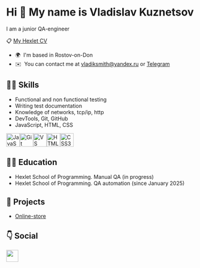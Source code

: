 Hi 👋 My name is Vladislav Kuznetsov
====================================

I am a junior QA-engineer


📋 [My Hexlet CV](http://cv.hexlet.io/ru/resumes/10260)

*   🌍  I'm based in Rostov-on-Don
*   ✉️  You can contact me at [vladiksmith@yandex.ru](mailto:vladiksmith@yandex.ru) or [Telegram](https://t.me/VladikSmith)

  
  
  
  👨‍💻 **Skills**
  -----------
* Functional and non functional testing
* Writing test documentation
* Knowledge of networks, tcp/ip, http
* DevTools, Git, GitHub
* JavaScript, HTML, CSS

<p align="left">
<a href="https://developer.mozilla.org/en-US/docs/Web/JavaScript" target="_blank" rel="noreferrer"><img src="https://raw.githubusercontent.com/danielcranney/readme-generator/main/public/icons/skills/javascript-colored.svg" width="36" height="36" alt="JavaScript" /></a><a href="https://git-scm.com/" target="_blank" rel="noreferrer"><img src="https://raw.githubusercontent.com/danielcranney/readme-generator/main/public/icons/skills/git-colored.svg" width="36" height="36" alt="Git" /></a><a href="https://code.visualstudio.com/" target="_blank" rel="noreferrer"><img src="https://raw.githubusercontent.com/danielcranney/readme-generator/main/public/icons/skills/visualstudiocode.svg" width="36" height="36" alt="VS Code" /></a><a href="https://developer.mozilla.org/en-US/docs/Glossary/HTML5" target="_blank" rel="noreferrer"><img src="https://raw.githubusercontent.com/danielcranney/readme-generator/main/public/icons/skills/html5-colored.svg" width="36" height="36" alt="HTML5" /></a><a href="https://www.w3.org/TR/CSS/#css" target="_blank" rel="noreferrer"><img src="https://raw.githubusercontent.com/danielcranney/readme-generator/main/public/icons/skills/css3-colored.svg" width="36" height="36" alt="CSS3" /></a>
                    </p>

👨‍🎓 **Education**
-----------
* Hexlet School of Programming. Manual QA (in progress)
* Hexlet School of Programming. QA automation (since January 2025)


 
💼 **Projects**
 -----------
* [Online-store](https://github.com/VladikSmith/Online-store)


 👇 **Social**
-----------
<p align="left"> <a href="https://www.github.com/VladikSmith" target="_blank" rel="noreferrer"> <picture> <source media="(prefers-color-scheme: dark)" srcset="https://raw.githubusercontent.com/danielcranney/readme-generator/main/public/icons/socials/github-dark.svg" /> <source media="(prefers-color-scheme: light)" srcset="https://raw.githubusercontent.com/danielcranney/readme-generator/main/public/icons/socials/github.svg" /> <img src="https://raw.githubusercontent.com/danielcranney/readme-generator/main/public/icons/socials/github.svg" width="32" height="32" /> </picture> </a></p>
